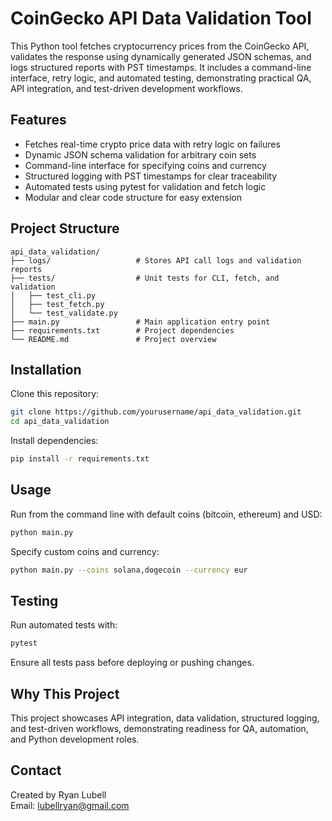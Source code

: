 # CoinGecko API Data Validation Tool

This Python tool fetches cryptocurrency prices from the CoinGecko API, validates the response using dynamically generated JSON schemas, and logs structured reports with PST timestamps. It includes a command-line interface, retry logic, and automated testing, demonstrating practical QA, API integration, and test-driven development workflows.

## Features

- Fetches real-time crypto price data with retry logic on failures
- Dynamic JSON schema validation for arbitrary coin sets
- Command-line interface for specifying coins and currency
- Structured logging with PST timestamps for clear traceability
- Automated tests using pytest for validation and fetch logic
- Modular and clear code structure for easy extension

## Project Structure

```
api_data_validation/
├── logs/                   # Stores API call logs and validation reports
├── tests/                  # Unit tests for CLI, fetch, and validation
│   ├── test_cli.py
│   ├── test_fetch.py
│   └── test_validate.py
├── main.py                 # Main application entry point
├── requirements.txt        # Project dependencies
└── README.md               # Project overview
```

## Installation

Clone this repository:

```bash
git clone https://github.com/yourusername/api_data_validation.git
cd api_data_validation
```

Install dependencies:

```bash
pip install -r requirements.txt
```

## Usage

Run from the command line with default coins (bitcoin, ethereum) and USD:

```bash
python main.py
```

Specify custom coins and currency:

```bash
python main.py --coins solana,dogecoin --currency eur
```

## Testing

Run automated tests with:

```bash
pytest
```

Ensure all tests pass before deploying or pushing changes.

## Why This Project

This project showcases API integration, data validation, structured logging, and test-driven workflows, demonstrating readiness for QA, automation, and Python development roles.

## Contact

Created by Ryan Lubell  
Email: lubellryan@gmail.com
